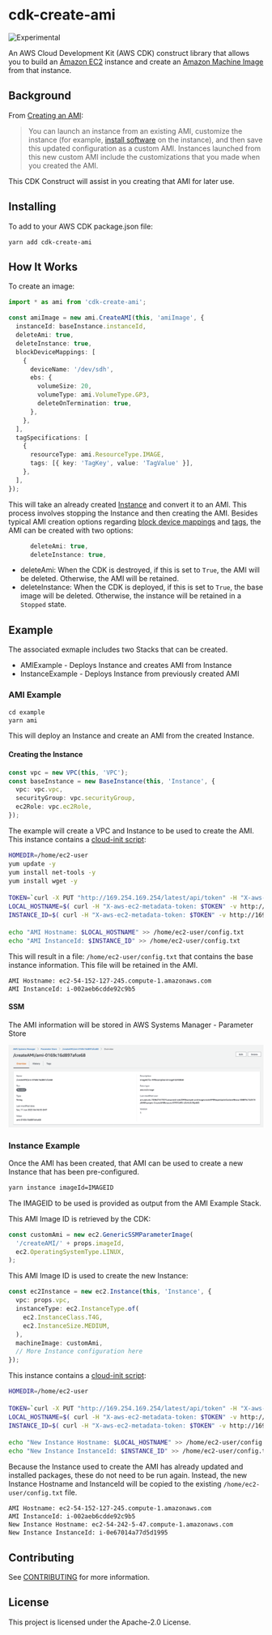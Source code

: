 # cdk-create-ami

![Experimental](https://img.shields.io/badge/experimental-important.svg?style=for-the-badge)

An AWS Cloud Development Kit (AWS CDK) construct library that allows you to build an [Amazon EC2](https://aws.amazon.com/ec2/) instance and create an [Amazon Machine Image](https://docs.aws.amazon.com/AWSEC2/latest/UserGuide/AMIs.html) from that instance.

## Background

From [Creating an AMI](https://docs.aws.amazon.com/AWSEC2/latest/UserGuide/AMIs.html#creating-an-ami):

> You can launch an instance from an existing AMI, customize the instance (for example, [install software](https://docs.aws.amazon.com/AWSEC2/latest/UserGuide/install-software.html) on the instance), and then save this updated configuration as a custom AMI. Instances launched from this new custom AMI include the customizations that you made when you created the AMI.

This CDK Construct will assist in you creating that AMI for later use.

## Installing

To add to your AWS CDK package.json file:

```
yarn add cdk-create-ami
```

## How It Works

To create an image:

```ts
import * as ami from 'cdk-create-ami';
```

```ts
const amiImage = new ami.CreateAMI(this, 'amiImage', {
  instanceId: baseInstance.instanceId,
  deleteAmi: true,
  deleteInstance: true,
  blockDeviceMappings: [
    {
      deviceName: '/dev/sdh',
      ebs: {
        volumeSize: 20,
        volumeType: ami.VolumeType.GP3,
        deleteOnTermination: true,
      },
    },
  ],
  tagSpecifications: [
    {
      resourceType: ami.ResourceType.IMAGE,
      tags: [{ key: 'TagKey', value: 'TagValue' }],
    },
  ],
});
```

This will take an already created [Instance](https://docs.aws.amazon.com/AWSEC2/latest/UserGuide/Instances.html) and convert it to an AMI. This process involves stopping the Instance and then creating the AMI. Besides typical AMI creation options regarding [block device mappings](https://docs.aws.amazon.com/AWSEC2/latest/UserGuide/block-device-mapping-concepts.html) and [tags](https://docs.aws.amazon.com/AWSEC2/latest/UserGuide/Using_Tags.html), the AMI can be created with two options:

```ts
      deleteAmi: true,
      deleteInstance: true,
```

- deleteAmi: When the CDK is destroyed, if this is set to `True`, the AMI will be deleted. Otherwise, the AMI will be retained.
- deleteInstance: When the CDK is deployed, if this is set to `True`, the base image will be deleted. Otherwise, the instance will be retained in a `Stopped` state.

## Example

The associated exmaple includes two Stacks that can be created.

- AMIExample - Deploys Instance and creates AMI from Instance
- InstanceExample - Deploys Instance from previously created AMI

### AMI Example

```
cd example
yarn ami
```

This will deploy an Instance and create an AMI from the created Instance.

#### Creating the Instance

```ts
const vpc = new VPC(this, 'VPC');
const baseInstance = new BaseInstance(this, 'Instance', {
  vpc: vpc.vpc,
  securityGroup: vpc.securityGroup,
  ec2Role: vpc.ec2Role,
});
```

The example will create a VPC and Instance to be used to create the AMI. This instance contains a [cloud-init script](example/resources/base_install.sh):

```bash
HOMEDIR=/home/ec2-user
yum update -y
yum install net-tools -y
yum install wget -y

TOKEN=`curl -X PUT "http://169.254.169.254/latest/api/token" -H "X-aws-ec2-metadata-token-ttl-seconds: 21600"`
LOCAL_HOSTNAME=$( curl -H "X-aws-ec2-metadata-token: $TOKEN" -v http://169.254.169.254/latest/meta-data/public-hostname )
INSTANCE_ID=$( curl -H "X-aws-ec2-metadata-token: $TOKEN" -v http://169.254.169.254/latest/meta-data/instance-id )

echo "AMI Hostname: $LOCAL_HOSTNAME" >> /home/ec2-user/config.txt
echo "AMI InstanceId: $INSTANCE_ID" >> /home/ec2-user/config.txt
```

This will result in a file: `/home/ec2-user/config.txt` that contains the base instance information. This file will be retained in the AMI.

```
AMI Hostname: ec2-54-152-127-245.compute-1.amazonaws.com
AMI InstanceId: i-002aeb6cdde92c9b5
```

#### SSM

The AMI information will be stored in AWS Systems Manager - Parameter Store

![SSM](images/SSM.png)

### Instance Example

Once the AMI has been created, that AMI can be used to create a new Instance that has been pre-configured.

```bash
yarn instance imageId=IMAGEID
```

The IMAGEID to be used is provided as output from the AMI Example Stack.

This AMI Image ID is retrieved by the CDK:

```ts
const customAmi = new ec2.GenericSSMParameterImage(
  '/createAMI/' + props.imageId,
  ec2.OperatingSystemType.LINUX,
);
```

This AMI Image ID is used to create the new Instance:

```ts
const ec2Instance = new ec2.Instance(this, 'Instance', {
  vpc: props.vpc,
  instanceType: ec2.InstanceType.of(
    ec2.InstanceClass.T4G,
    ec2.InstanceSize.MEDIUM,
  ),
  machineImage: customAmi,
  // More Instance configuration here
});
```

This instance contains a [cloud-init script](example/resources/new_install.sh):

```bash
HOMEDIR=/home/ec2-user

TOKEN=`curl -X PUT "http://169.254.169.254/latest/api/token" -H "X-aws-ec2-metadata-token-ttl-seconds: 21600"`
LOCAL_HOSTNAME=$( curl -H "X-aws-ec2-metadata-token: $TOKEN" -v http://169.254.169.254/latest/meta-data/public-hostname )
INSTANCE_ID=$( curl -H "X-aws-ec2-metadata-token: $TOKEN" -v http://169.254.169.254/latest/meta-data/instance-id )

echo "New Instance Hostname: $LOCAL_HOSTNAME" >> /home/ec2-user/config.txt
echo "New Instance InstanceId: $INSTANCE_ID" >> /home/ec2-user/config.txt
```

Because the Instance used to create the AMI has already updated and installed packages, these do not need to be run again. Instead, the new Instance Hostname and InstanceId will be copied to the existing `/home/ec2-user/config.txt` file.

```text
AMI Hostname: ec2-54-152-127-245.compute-1.amazonaws.com
AMI InstanceId: i-002aeb6cdde92c9b5
New Instance Hostname: ec2-54-242-5-47.compute-1.amazonaws.com
New Instance InstanceId: i-0e67014a77d5d1995
```

## Contributing

See [CONTRIBUTING](CONTRIBUTING.md) for more information.

## License

This project is licensed under the Apache-2.0 License.

